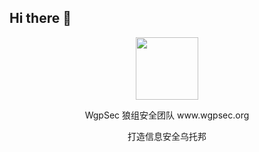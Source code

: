 ## Hi there 👋

<p align="center">
  <a href="https://www.wgpsec.org">
    <img width="100" src="http://www.wgpsec.org/_nuxt/img/logo_badge.192d296.svg">
  </a>
  
<center>
  WgpSec 狼组安全团队
www.wgpsec.org

打造信息安全乌托邦
</center>
</p>
